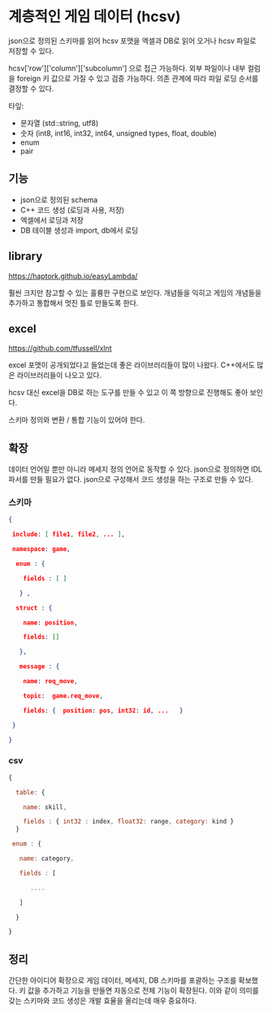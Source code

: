 # 계층적인 게임 데이터 (hcsv)

json으로 정의된 스키마를 읽어 hcsv 포맷을 엑셀과 DB로 읽어 오거나 hcsv 파일로
저장할 수 있다.

hcsv['row']['column']['subcolumn'] 으로 접근 가능하다.
외부 파일이나 내부 컬럼을 foreign 키 값으로 가질 수 있고 검증 가능하다.
의존 관계에 따라 파일 로딩 순서를 결정할 수 있다.

타잎:
 - 문자열 (std::string, utf8)
 - 숫자 (int8, int16, int32, int64, unsigned types, float, double)
 - enum 
 - pair 

## 기능

- json으로 정의된 schema
- C++ 코드 생성 (로딩과 사용, 저장)
- 엑셀에서 로딩과 저장
- DB 테이블 생성과 import, db에서 로딩


## library 

https://haptork.github.io/easyLambda/

훨씬 크지만 참고할 수 있는 훌륭한 구현으로 보인다. 
개념들을 익히고 게임의 개념들을 추가하고 통합해서 
멋진 틀로 만들도록 한다. 

## excel 

https://github.com/tfussell/xlnt

excel 포맷이 공개되었다고 들었는데 좋은 라이브러리들이 많이 나왔다. 
C++에서도 많은 라이브러리들이 나오고 있다. 

hcsv 대신 excel을 DB로 하는 도구를 만들 수 있고 이 쪽 방향으로 진행해도 좋아 보인다. 

스키마 정의와 변환 / 통합 기능이 있어야 한다. 

## 확장 

데이터 언어일 뿐만 아니라 메세지 정의 언어로 동작할 수 있다.  json으로 정의하면 IDL 파서를 만들 필요가 없다. json으로 구성해서 코드 생성을 하는 구조로 만들 수 있다. 

### 스키마 

```json
{

 include: [ file1, file2, ... ], 

 namespace: game, 

  enum : {

    fields : [ ]

   } , 

  struct : { 

    name: position, 

    fields: []

   }, 

   message : {

    name: req_move,

    topic:  game.req_move, 

    fields: {  position: pos, int32: id, ...   }  

 }

}

```



### csv 

```javascript
{

  table: { 

    name: skill, 

    fields : { int32 : index, float32: range, category: kind }
  }

 enum : { 

   name: category, 

   fields : [

      ....

   ]

  }

}

```





## 정리 

간단한 아이디어 확장으로 게임 데이터, 메세지, DB 스키마를 포괄하는 구조를 확보했다. 키 값을 추가하고 기능을 만들면 자동으로 전체 기능이 확장된다. 이와 같이 의미를 갖는 스키마와 코드 생성은 개발 효율을 올리는데 매우 중요하다. 



